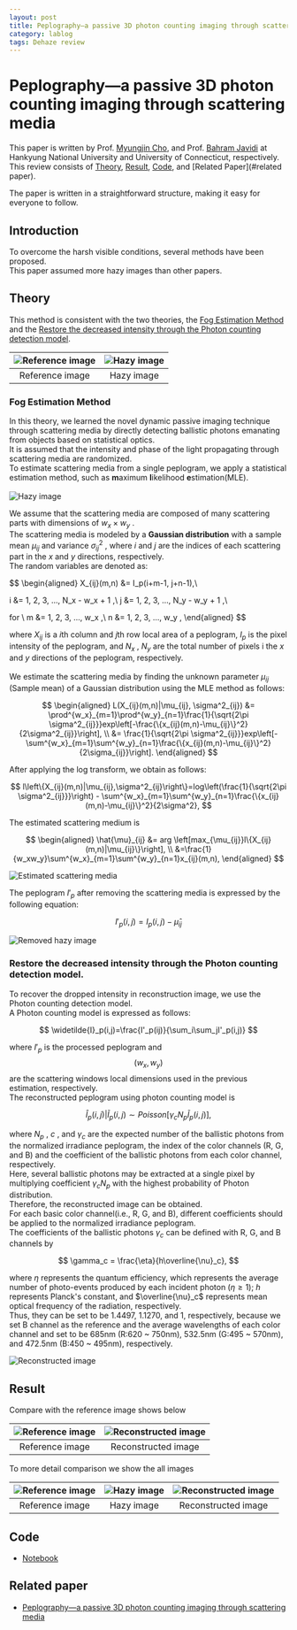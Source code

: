 ```yaml
---
layout: post
title: Peplography—a passive 3D photon counting imaging through scattering media
category: lablog
tags: Dehaze review
---
```

# Peplography—a passive 3D photon counting imaging through scattering media

This paper is written by Prof. [Myungjin Cho](https://scholar.google.com/citations?user=WAvCU2kAAAAJ&hl=en&oi=ao), and Prof. [Bahram Javidi](https://scholar.google.com/citations?user=mqIXYh4AAAAJ&hl=en&oi=ao) at Hankyung National University and University of Connecticut, respectively.<br/>
This review consists of [Theory](#theory), [Result](#result), [Code](#code), and [Related Paper](#related paper). <br/>

The paper is written in a straightforward structure, making it easy for everyone to follow. <br/>

## Introduction
To overcome the harsh visible conditions, several methods have been proposed. <br/>
This paper assumed more hazy images than other papers. <br/>

## Theory
This method is consistent with the two theories, the [Fog Estimation Method](#fog-estimation-method) and the [Restore the decreased intensity through the Photon counting detection model](#restore-the-decreased-intensity-through-the-photon-counting-detection-model).<br/>

| ![Reference image](/assets/img/Peplography/2K_DCI_0030.png) | ![Hazy image](/assets/img/Peplography/2K_DCI_0039.png) |
|:---:|:---:|
|Reference image|Hazy image|

### Fog Estimation Method
In this theory, we learned the novel dynamic passive imaging technique through scattering media by directly detecting ballistic photons emanating from objects based on statistical optics. <br/>
It is assumed that the intensity and phase of the light propagating through scattering media are randomized.<br/>
To estimate scattering media from a single peplogram, we apply a statistical estimation method, such as **m**aximum **l**ikelihood **e**stimation(MLE). <br/><br/>
![Hazy image](/assets/img/Peplography/2K_DCI_0039.png)

We assume that the scattering media are composed of many scattering parts with dimensions of $w_x \times w_y$ . <br/>
The scattering media is modeled by a **Gaussian distribution** with a sample mean $\mu_{ij}$ and variance $\sigma^2_{ij}$ , where $i$ and $j$ are the indices of each scattering part in the $x$ and $y$ directions, respectively.<br/>
The random variables are denoted as:<br/>

$$
\begin{aligned}
X_{ij}(m,n) &= I_p(i+m-1, j+n-1),\\

i &= 1, 2, 3, ..., N_x - w_x + 1 ,\\
j &= 1, 2, 3, ..., N_y - w_y + 1 ,\\

for \\
m &= 1, 2, 3, ..., w_x ,\\
n &= 1, 2, 3, ..., w_y ,
\end{aligned}
$$

where $X_{ij}$ is a $i$th column and $j$th row local area of a peplogram, $I_p$ is the pixel intensity of the peplogram, and $N_x$ , $N_y$ are the total number of pixels i the $x$ and $y$ directions of the peplogram, respectively. <br/><br/>
We estimate the scattering media by finding the unknown parameter $\mu_{ij}$ (Sample mean) of a Gaussian distribution using the MLE method as follows:<br/>

$$
\begin{aligned}
L(X_{ij}(m,n)|\mu_{ij}, \sigma^2_{ij})
&= \prod^{w_x}_{m=1}\prod^{w_y}_{n=1}\frac{1}{\sqrt{2\pi \sigma^2_{ij}}}exp\left[-\frac{\{x_{ij}(m,n)-\mu_{ij}\}^2}{2\sigma^2_{ij}}\right],
\\
&= \frac{1}{\sqrt{2\pi \sigma^2_{ij}}}exp\left[-\sum^{w_x}_{m=1}\sum^{w_y}_{n=1}\frac{\{x_{ij}(m,n)-\mu_{ij}\}^2}{2\sigma_{ij}}\right].
\end{aligned}
$$

After applying the log transform, we obtain as follows:<br/>

$$
l\left\{X_{ij}(m,n)|\mu_{ij},\sigma^2_{ij}\right\}=log\left(\frac{1}{\sqrt{2\pi \sigma^2_{ij}}}\right) - \sum^{w_x}_{m=1}\sum^{w_y}_{n=1}\frac{\{x_{ij}(m,n)-\mu_{ij}\}^2}{2\sigma^2},
$$

The estimated scattering medium is<br/>

$$
\begin{aligned}
\hat{\mu}_{ij} &= arg \left[max_{\mu_{ij}}l\{X_{ij}(m,n)|\mu_{ij}\}\right], \\
&=\frac{1}{w_xw_y}\sum^{w_x}_{m=1}\sum^{w_y}_{n=1}x_{ij}(m,n),
\end{aligned}
$$

![Estimated scattering media](/assets/img/Peplography/Estimated_haze.png)

The peplogram $I'_p$ after removing the scattering media is expressed by the following equation:<br/>

$$
I'_p(i,j)=I_p(i,j)-\hat{\mu}_{ij}
$$

![Removed hazy image](/assets/img/Peplography/Removed_haze.png)
### Restore the decreased intensity through the Photon counting detection model.

To recover the dropped intensity in reconstruction image, we use the Photon counting detection model. <br/>
A Photon counting model is expressed as follows:<br/>

$$
\widetilde{I}_p(i,j)=\frac{I'_p(ij)}{\sum_i\sum_jI'_p(i,j)}
$$

where $I'_p$ is the processed peplogram and $$(w_x, w_y)$$ are the scattering windows local dimensions used in the previous estimation, respectively. <br/>
The reconstructed peplogram using photon counting model is<br/>

$$
\hat{I}_p(i,j)|\widetilde{I}_p(i,j) \sim Poisson[\gamma_c N_p \widetilde{I}_p(i,j)],
$$

where $N_p$ , $c$ , and $\gamma_c$ are the expected number of the ballistic photons from the normalized irradiance peplogram, the index of the color channels (R, G, and B) and the coefficient of the ballistic photons from each color channel, respectively.<br/>
Here, several ballistic photons may be extracted at a single pixel by multiplying coefficient $\gamma_c N_p$ with the highest probability of Photon distribution.<br/>
Therefore, the reconstructed image can be obtained.<br/>
For each basic color channel(i.e., R, G, and B), different coefficients should be applied to the normalized irradiance peplogram.<br/>
The coefficients of the ballistic photons $\gamma_c$ can be defined with R, G, and B channels by<br/>

$$
\gamma_c = \frac{\eta}{h\overline{\nu}_c},
$$

where $\eta$ represents the quantum efficiency, which represents the average number of photo-events produced by each incident photon $(\eta \geq 1)$; $h$  represents Planck's constant, and $\overline{\nu}_c$ represents mean optical frequency of the radiation, respectively. <br/>
Thus, they can be set to be 1.4497, 1.1270, and 1, respectively, because we set B channel as the reference and the average wavelengths of each color channel and set to be 685nm (R:620 ~ 750nm), 532.5nm (G:495 ~ 570nm), and 472.5nm (B:450 ~ 495nm), respectively.<br/>

![Reconstructed image](/assets/img/Peplography/Peplography_9.png)

## Result
Compare with the reference image shows below<br/>

| ![Reference image](/assets/img/Peplography/2K_DCI_0030.png) | ![Reconstructed image](/assets/img/Peplography/Peplography_9.png) |
|:---:|:---:|
|Reference image|Reconstructed image|

To more detail comparison we show the all images

| ![Reference image](/assets/img/Peplography/2K_DCI_0030.png) | ![Hazy image](/assets/img/Peplography/2K_DCI_0039.png) | ![Reconstructed image](/assets/img/Peplography/Peplography_9.png) |
| :---------------------------------------------------------: | :----------------------------------------------------: | :---------------------------------------------------------------: |
|                       Reference image                       |                       Hazy image                       |                        Reconstructed image                        |


## Code
- [Notebook](https://colab.research.google.com/drive/1msC7tYO8n1hpu7yZarVyYON7iiARgOKh)

## Related paper
- [Peplography—a passive 3D photon counting imaging through scattering media](https://opg.optica.org/ol/abstract.cfm?uri=ol-41-22-5401)
